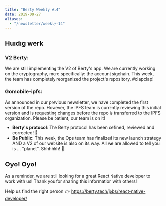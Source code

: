 ```yaml
---
title: "Berty Weekly #14"
date: 2019-09-27
aliases:
  - "/newsletter/weekly-14"
---
```


## Huidig werk

### V2 Berty:

 We are still implementing the V2 of Berty's app. We are currently working on the cryptography, more specifically: the account sigchain. This week, the team has completely reorganized the project's repository. #clapclap!

### Gomobile-ipfs:

 As announced in our previous newsletter, we have completed the first version of the repo. However, the IPFS team is currently reviewing this initial version and is requesting changes before the repo is transferred to the IPFS organization. Please be patient, our team is on it!
* **Berty's protocol**: The Berty protocol has been defined, reviewed and corrected!  🎉
* **Be Public**: This week, the Ops team has finalized its new launch strategy AND a V2 of our website is also on its way. All we are allowed to tell you is ... "planet". Shhhhhh! 🙊

## Oye! Oye!

As a reminder, we are still looking for a great React Native developer to work with us! Thank you for sharing this information with others!

Help us find the right person 👉 https://berty.tech/jobs/react-native-developer/
